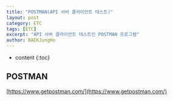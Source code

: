 ```yaml
---
title: "POSTMAN(API 서버 클라이언트 테스트)"
layout: post
category: ETC
tags: [ETC]
excerpt: "API 서버 클라이언트 테스트인 POSTMAN 프로그램"
author: BAEKJungHo
---
```


* content
{:toc}

## POSTMAN

  [https://www.getpostman.com/](https://www.getpostman.com/)
